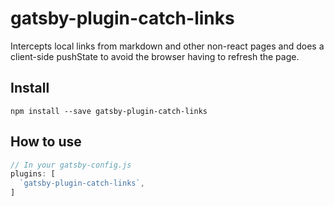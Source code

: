 # gatsby-plugin-catch-links

Intercepts local links from markdown and other non-react pages and does a client-side pushState to avoid the browser having to refresh the page.

## Install

`npm install --save gatsby-plugin-catch-links`

## How to use

```javascript
// In your gatsby-config.js
plugins: [
  `gatsby-plugin-catch-links`,
]
```